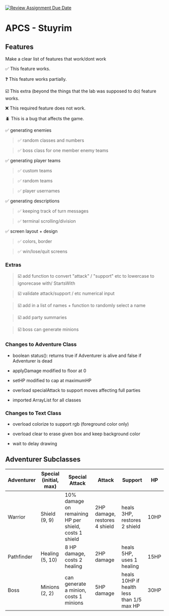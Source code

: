[![Review Assignment Due Date](https://classroom.github.com/assets/deadline-readme-button-22041afd0340ce965d47ae6ef1cefeee28c7c493a6346c4f15d667ab976d596c.svg)](https://classroom.github.com/a/KprAwj1n)
# APCS - Stuyrim

## Features

Make a clear list of features that work/dont work

:white_check_mark: This feature works.

:question: This feature works partially.

:ballot_box_with_check: This extra (beyond the things that the lab was supposed to do) feature works.

:x: This required feature does not work.

:beetle: This is a bug that affects the game.

:white_check_mark: generating enemies

> :white_check_mark: random classes and numbers

> :white_check_mark: boss class for one member enemy teams

:white_check_mark: generating player teams

> :white_check_mark: custom teams

> :white_check_mark: random teams

> :white_check_mark: player usernames

:white_check_mark: generating descriptions

> :white_check_mark: keeping track of turn messages

> :white_check_mark: terminal scrolling/division

:white_check_mark: screen layout + design

> :white_check_mark: colors, border

> :white_check_mark: win/lose/quit screens



### Extras

> :ballot_box_with_check: add function to convert "attack" / "support" etc to lowercase to ignorecase with/ StartsWith

> :ballot_box_with_check: validate attack/support / etc numerical input

> :ballot_box_with_check: add in a list of names + function to randomly select a name

> :ballot_box_with_check: add party summaries

> :ballot_box_with_check: boss can generate minions

### Changes to Adventure Class

- boolean status(): returns true if Adventurer is alive and false if Adventurer is dead

- applyDamage modified to floor at 0

- setHP modified to cap at maximumHP

- overload specialAttack to support moves affecting full parties

 - imported ArrayList for all classes

### Changes to Text Class

- overload colorize to support rgb (foreground color only)

- overload clear to erase given box and keep background color

- wait to delay drawing

## Adventurer Subclasses

Adventurer | Special (initial, max) | Special Attack | Attack | Support | HP
--- | --- | --- | --- | --- | ---
Warrior | Shield (9, 9) | 10% damage on remaining HP per shield, costs 1 shield | 2HP damage, restores 4 shield | heals 3HP, restores 2 shield | 10HP
Pathfinder | Healing (5, 10) | 8 HP damage, costs 2 healing | 2HP damage | heals 5HP, uses 1 healing | 15HP
Boss | Minions (2, 2) | can generate a minion, costs 1 minions | 5HP damage | heals 10HP if health less than 1/5 max HP | 30HP
